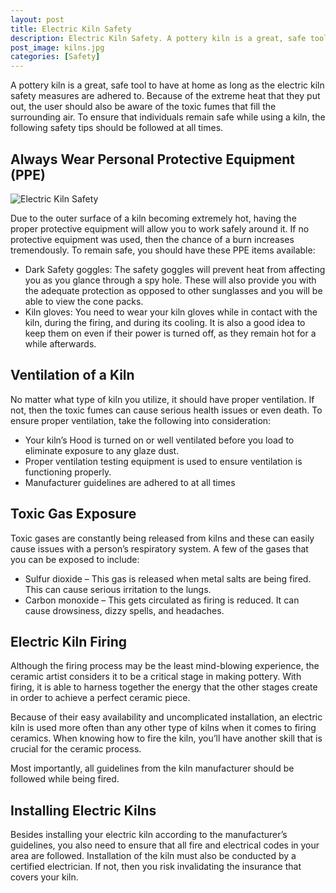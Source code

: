```yaml
---
layout: post
title: Electric Kiln Safety
description: Electric Kiln Safety. A pottery kiln is a great, safe tool to have at home as long as the electric kiln safety measures are adhered to.
post_image: kilns.jpg
categories: [Safety]
---
```



A pottery kiln is a great, safe tool to have at home as long as the electric kiln safety measures are adhered to. Because of the extreme heat that they put out, the user should also be aware of the toxic fumes that fill the surrounding air. To ensure that individuals remain safe while using a kiln, the following safety tips should be followed at all times.

## Always Wear Personal Protective Equipment (PPE)
![Electric Kiln Safety](https://safetyworkblog.com/assets/kilns.jpg)

Due to the outer surface of a kiln becoming extremely hot, having the proper protective equipment will allow you to work safely around it. If no protective equipment was used, then the chance of a burn increases tremendously. To remain safe, you should have these PPE items available:

- Dark Safety goggles: The safety goggles will prevent heat from affecting you as you glance through a spy hole. These will also provide you with the adequate protection as opposed to other sunglasses and you will be able to view the cone packs.
- Kiln gloves: You need to wear your kiln gloves while in contact with the kiln, during the firing, and during its cooling. It is also a good idea to keep them on even if their power is turned off, as they remain hot for a while afterwards.

## Ventilation of a Kiln

No matter what type of kiln you utilize, it should have proper ventilation. If not, then the toxic fumes can cause serious health issues or even death. To ensure proper ventilation, take the following into consideration:

- Your kiln’s Hood is turned on or well ventilated before you load to eliminate exposure to any glaze dust.
- Proper ventilation testing equipment is used to ensure ventilation is functioning properly.
- Manufacturer guidelines are adhered to at all times

## Toxic Gas Exposure

Toxic gases are constantly being released from kilns and these can easily cause issues with a person’s respiratory system. A few of the gases that you can be exposed to include:

- Sulfur dioxide – This gas is released when metal salts are being fired. This can cause serious irritation to the lungs.
- Carbon monoxide – This gets circulated as firing is reduced. It can cause drowsiness, dizzy spells, and headaches.

## Electric Kiln Firing

Although the firing process may be the least mind-blowing experience, the ceramic artist considers it to be a critical stage in making pottery. With firing, it is able to harness together the energy that the other stages create in order to achieve a perfect ceramic piece.

Because of their easy availability and uncomplicated installation, an electric kiln is used more often than any other type of kilns when it comes to firing ceramics. When knowing how to fire the kiln, you’ll have another skill that is crucial for the ceramic process.

Most importantly, all guidelines from the kiln manufacturer should be followed while being fired.

## Installing Electric Kilns

Besides installing your electric kiln according to the manufacturer’s guidelines, you also need to ensure that all fire and electrical codes in your area are followed. Installation of the kiln must also be conducted by a certified electrician. If not, then you risk invalidating the insurance that covers your kiln.
